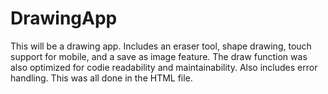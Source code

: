 # DrawingApp
This will be a drawing app. Includes an eraser tool, shape drawing, touch support for mobile, and a save as image feature. The draw function was also optimized for codie readability and maintainability. Also includes error handling. This was all done in the HTML file. 
